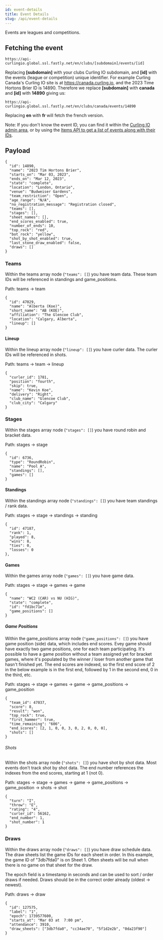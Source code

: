 ```yaml
---
id: event-details
title: Event Details
slug: /api/event-details
---
```


Events are leagues and competitions.


## Fetching the event

```
https://api-curlingio.global.ssl.fastly.net/en/clubs/[subdomain]/events/[id]
```

Replacing **[subdomain]** with your clubs Curling IO subdomain, and **[id]** with the events (league or competition) unique identifier.
For example Curling Canada's Curling IO site is at https://canada.curling.io, and the 2023 Time Hortons Brier ID is 14890.
Therefore we replace **[subdomain]** with **canada** and **[id]** with **14890** giving us:

```
https://api-curlingio.global.ssl.fastly.net/en/clubs/canada/events/14890
```

Replacing **en** with **fr** will fetch the french version.


Note: If you don't know the event ID, you can find it within the [Curling IO admin area](https://curling.io/docs/club-management/leagues), or by using the [Items API to get a list of events along with their IDs](/docs/api/items).


## Payload

```
{
  "id": 14890,
  "name": "2023 Tim Hortons Brier",
  "starts_on": "Mar 03, 2023",
  "ends_on": "Mar 12, 2023",
  "state": "complete",
  "location": "London, Ontario",
  "venue": "Budweiser Gardens",
  "team_restriction": "Open",
  "age_range": "N/A",
  "no_registration_message": "Registration closed",
  "teams": [],
  "stages": [],
  "sheet_names": [],
  "end_scores_enabled": true,
  "number_of_ends": 10,
  "top_rock": "red",
  "bot_rock": "yellow",
  "shot_by_shot_enabled": true,
  "last_stone_draw_enabled": false,
  "draws": []
}
```


### Teams

Within the teams array node (```"teams": []```) you have team data.
These team IDs will be referenced in standings and game_positions.

Path: teams -> team

```
{
  "id": 47029,
  "name": "Alberta (Koe)",
  "short_name": "AB (KOE)",
  "affiliation": "The Glencoe Club",
  "location": "Calgary, Alberta",
  "lineup": []
}
```


#### Lineup


Within the lineup array node (```"lineup": []```) you have curler data.
The curler IDs will be referenced in shots.

Path: teams -> team -> lineup

```
{
  "curler_id": 1781,
  "position": "fourth",
  "skip": true,
  "name": "Kevin Koe",
  "delivery": "Right",
  "club_name": "Glencoe Club",
  "club_city": "Calgary"
}

```


### Stages

Within the stages array node (```"stages": []```) you have round robin and bracket data.

Path: stages -> stage

```
{
  "id": 6736,
  "type": "RoundRobin",
  "name": "Pool A",
  "standings": [],
  "games": []
}

```

#### Standings

Within the standings array node (```"standings": []```) you have team standings / rank data.

Path: stages -> stage -> standings -> standing


```
{
  "id": 47187,
  "rank": 1,
  "played": 8,
  "wins": 8,
  "ties": 0,
  "losses": 0
},

```

#### Games

Within the games array node (```"games": []```) you have game data.

Path: stages -> stage -> games -> game


```
{
  "name": "WC2 (CAR) vs NU (HIG)",
  "state": "complete",
  "id": "fd1bc71e",
  "game_positions": []
}

```

##### Game Positions


Within the game_positions array node (```"game_positions": []```) you have game position (side) data, which includes end scores.
Evey game should have exactly two game positions, one for each team participating.
It's possible to have a game position without a team assigned yet for bracket games, where it's populated by the winner / loser from another game that hasn't finished yet.
The end scores are indexed, so the first end score of 2 in the below example is in the first end, followed by 1 in the second end, 0 in the third, etc.

Path: stages -> stage -> games -> game -> game_positions -> game_position

```
{
  "team_id": 47037,
  "score": 8,
  "result": "won",
  "top_rock": true,
  "first_hammer": true,
  "time_remaining": "606",
  "end_scores": [2, 1, 0, 0, 3, 0, 2, 0, 0, 0],
  "shots": []
}

```

###### Shots

Within the shots array node (```"shots": []```) you have shot by shot data. Most events don't track shot by shot data.
The end number references the indexes from the end scores, starting at 1 (not 0).

Path: stages -> stage -> games -> game -> game_positions -> game_position -> shots -> shot

```
{
  "turn": "I",
  "throw": "E",
  "rating": "4",
  "curler_id": 56162,
  "end_number": 1,
  "shot_number": 1
}

```


### Draws

Within the draws array node (```"draws": []```) you have draw schedule data.
The draw sheets list the game IDs for each sheet in order.
In this example, the game ID of "3db7fda0" is on Sheet 1.
Often sheets will be null when there is no game on that sheet for the draw.

The epoch field is a timestamp in seconds and can be used to sort / order draws if needed. Draws should be in the correct order already (oldest -> newest).

Path: draws -> draw

```
{
  "id": 127575,
  "label": "1",
  "epoch": 1739577600,
  "starts_at": "Mar 03 at  7:00 pm",
  "attendance": 3910,
  "draw_sheets": ["3db7fda0", "cc34ae70", "5f1d2e2b", "0da23f90"]
}
```
